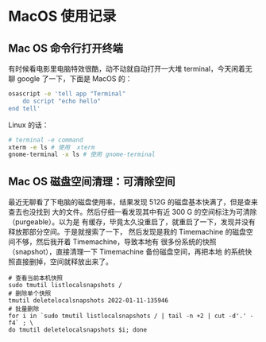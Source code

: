 # MacOS 使用记录

## Mac OS 命令行打开终端

有时候看电影里电脑特效很酷，动不动就自动打开一大堆 terminal，今天闲着无聊 google 了一下，下面是 MacOS 的：

```zsh
osascript -e 'tell app "Terminal"
    do script "echo hello"
end tell'
```

Linux 的话：

```bash
# terminal -e command
xterm -e ls # 使用  xterm
gnome-terminal -x ls # 使用 gnome-terminal
```

## Mac OS 磁盘空间清理：可清除空间

最近无聊看了下电脑的磁盘使用率，结果发现 512G 的磁盘基本快满了，但是查来查去也没找到
大的文件。然后仔细一看发现其中有近 300 G 的空间标注为可清除（purgeable）。以为是
有缓存，毕竟太久没重启了，就重启了一下，发现并没有释放那部分空间。于是就搜索了一下，
然后发现是我的 Timemachine 的磁盘空间不够，然后我开着 Timemachine，导致本地有
很多份系统的快照（snapshot），直接清理一下 Timemachine 备份磁盘空间，再把本地
的系统快照直接删掉，空间就释放出来了。

```
# 查看当前本机快照
sudo tmutil listlocalsnapshots /
# 删除单个快照
tmutil deletelocalsnapshots 2022-01-11-135946
# 批量删除
for i in `sudo tmutil listlocalsnapshots / | tail -n +2 | cut -d'.' -f4` ; \
do tmutil deletelocalsnapshots $i; done
```
